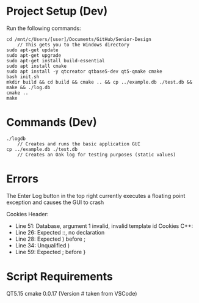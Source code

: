# Project Setup (Dev)

Run the following commands:
```
cd /mnt/c/Users/[user]/Documents/GitHub/Senior-Design
    // This gets you to the Windows directory 
sudo apt-get update
sudo apt-get upgrade
sudo apt-get install build-essential
sudo apt install cmake
sudo apt install -y qtcreator qtbase5-dev qt5-qmake cmake
bash init.sh
mkdir build && cd build && cmake .. && cp ../example.db ./test.db && make && ./log.db
cmake ..
make
```

# Commands (Dev)

```
./logdb
    // Creates and runs the basic application GUI
cp ../example.db ./test.db
    // Creates an Oak log for testing purposes (static values)
```

# Errors

The Enter Log button in the top right currently executes a floating point exception and causes the GUI to crash

Cookies Header:
- Line 51: Database, argument 1 invalid, invalid template id
Cookies C++:
- Line 26: Expected ::, no declaration
- Line 28: Expected ) before ;
- Line 34: Unqualified )
- Line 59: Expected ; before }

# Script Requirements

QT5.15
cmake 0.0.17 (Version # taken from VSCode)
